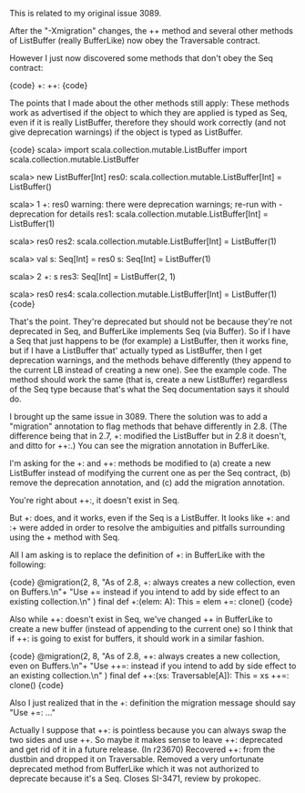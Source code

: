 This is related to my original issue 3089.

After the "-Xmigration" changes, the ++ method and several other methods of ListBuffer (really BufferLike) now obey the Traversable contract.

However I just now discovered some methods that don't obey the Seq contract:

{code}
+:
++:
{code}

The points that I made about the other methods still apply:  These methods work as advertised if the object to which they are applied is typed as Seq, even if it is really ListBuffer, therefore they should work correctly (and not give deprecation warnings) if the object is typed as ListBuffer.

{code}
scala> import scala.collection.mutable.ListBuffer
import scala.collection.mutable.ListBuffer

scala> new ListBuffer[Int]
res0: scala.collection.mutable.ListBuffer[Int] = ListBuffer()

scala> 1 +: res0
warning: there were deprecation warnings; re-run with -deprecation for details
res1: scala.collection.mutable.ListBuffer[Int] = ListBuffer(1)

scala> res0
res2: scala.collection.mutable.ListBuffer[Int] = ListBuffer(1)

scala> val s: Seq[Int] = res0
s: Seq[Int] = ListBuffer(1)

scala> 2 +: s
res3: Seq[Int] = ListBuffer(2, 1)

scala> res0
res4: scala.collection.mutable.ListBuffer[Int] = ListBuffer(1)
{code}

That's the point.  They're deprecated but should not be because they're not deprecated in Seq, and BufferLike implements Seq (via Buffer).  So if I have a Seq that just happens to be (for example) a ListBuffer, then it works fine, but if I have a ListBuffer that' actually typed as ListBuffer, then I get deprecation warnings, and the methods behave differently (they append to the current LB instead of creating a new one).  See the example code.  The method should work the same (that is, create a new ListBuffer) regardless of the Seq type because that's what the Seq documentation says it should do.

I brought up the same issue in 3089.  There the solution was to add a "migration" annotation to flag methods that behave differently in 2.8.  (The difference being that in 2.7, +: modified the ListBuffer but in 2.8 it doesn't, and ditto for ++:.)  You can see the migration annotation in BufferLike.

I'm asking for the +: and ++: methods be modified to (a) create a new ListBuffer instead of modifying the current one as per the Seq contract, (b) remove the deprecation annotation, and (c) add the migration annotation.

You're right about ++:, it doesn't exist in Seq.

But +: does, and it works, even if the Seq is a ListBuffer.  It looks like +: and :+ were added in order to resolve the ambiguities and pitfalls surrounding using the + method with Seq.

All I am asking is to replace the definition of +: in BufferLike with the following:

{code}
@migration(2, 8,
    "As of 2.8, +: always creates a new collection, even on Buffers.\n"+
    "Use += instead if you intend to add by side effect to an existing collection.\n"
)
final def +:(elem: A): This = elem +=: clone()
{code}

Also while ++: doesn't exist in Seq, we've changed ++ in BufferLike to create a new buffer (instead of appending to the current one) so I think that if ++: is going to exist for buffers, it should work in a similar fashion.

{code}
@migration(2, 8,
    "As of 2.8, ++: always creates a new collection, even on Buffers.\n"+
    "Use ++=: instead if you intend to add by side effect to an existing collection.\n"
)
final def ++:(xs: Traversable[A]): This = xs ++=: clone()
{code}

Also I just realized that in the +: definition the migration message should say "Use +=: ..."


Actually I suppose that ++: is pointless because you can always swap the two sides and use ++.  So maybe it makes sense to leave ++: deprecated and get rid of it in a future release.
(In r23670) Recovered ++: from the dustbin and dropped it on Traversable.
Removed a very unfortunate deprecated method from BufferLike
which it was not authorized to deprecate because it's a Seq.
Closes SI-3471, review by prokopec.
